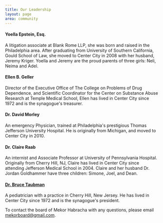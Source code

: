 ```yaml
---
title: Our Leadership
layout: page
area: community
---
```


#### Yoella Epstein, Esq.
A litigation associate at Blank Rome LLP, she was born and raised in the Philadelphia area. After graduating from University of Southern California, Gould School of Law, she moved to Center City in 2008 with her husband, Jeremy Kriger. Yoella and Jeremy are the proud parents of three girls: Neli, Neima and Adel. 


#### Ellen B. Geller
Director of the Executive Office of The College on Problems of Drug Dependence, and Scientific Coordinator for the Center on Substance Abuse Research at Temple Medical School, Ellen has lived in Center City since 1972 and is the synagogue's treasurer.

#### Dr. David Morley
An emergency Physician, trained at Philadelphia's prestigious Thomas Jefferson University Hospital. He is originally from Michigan, and moved to Center City in 2010.   

#### Dr. Claire Raab
An internist and Associate Professor at University of Pennsylvania Hospital. Originally from Cherry Hill, NJ, Claire has lived in Center City since attending Jefferson Medical School in 2004.  Claire and her husband Dr. Jordan Goldhammer have three children: Simone, Joel, and Dean.

#### [Dr. Bruce Taubman](mailto:Taubman@earthlink.net)
A pediatrician with a practice in Cherry Hill, New Jersey. He has lived in Center City since 1972 and is the synagogue's president.


To contact the board of Mekor Habracha with any questions, please email [mekorboard@gmail.com](mailto:mekorboard@gmail.com).
